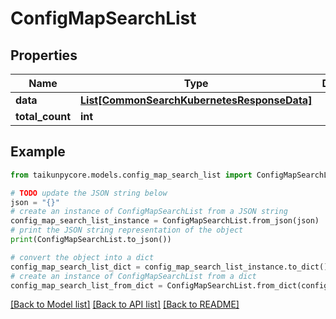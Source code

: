 # ConfigMapSearchList


## Properties

Name | Type | Description | Notes
------------ | ------------- | ------------- | -------------
**data** | [**List[CommonSearchKubernetesResponseData]**](CommonSearchKubernetesResponseData.md) |  | [optional] 
**total_count** | **int** |  | [optional] 

## Example

```python
from taikunpycore.models.config_map_search_list import ConfigMapSearchList

# TODO update the JSON string below
json = "{}"
# create an instance of ConfigMapSearchList from a JSON string
config_map_search_list_instance = ConfigMapSearchList.from_json(json)
# print the JSON string representation of the object
print(ConfigMapSearchList.to_json())

# convert the object into a dict
config_map_search_list_dict = config_map_search_list_instance.to_dict()
# create an instance of ConfigMapSearchList from a dict
config_map_search_list_from_dict = ConfigMapSearchList.from_dict(config_map_search_list_dict)
```
[[Back to Model list]](../README.md#documentation-for-models) [[Back to API list]](../README.md#documentation-for-api-endpoints) [[Back to README]](../README.md)


